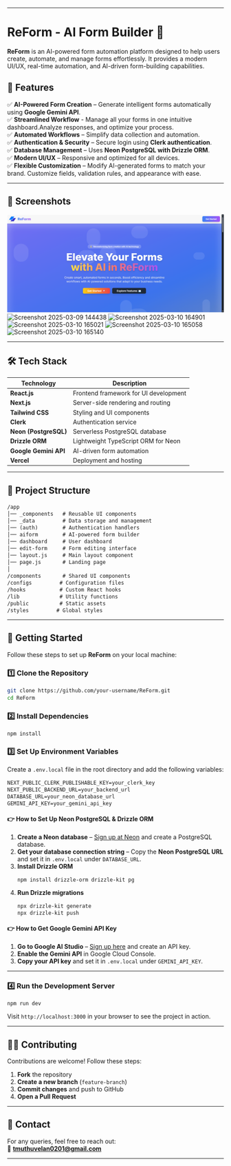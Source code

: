 
---

# **ReForm - AI Form Builder** 🚀  

**ReForm** is an AI-powered form automation platform designed to help users create, automate, and manage forms effortlessly. It provides a modern UI/UX, real-time automation, and AI-driven form-building capabilities.  

## **📌 Features**  
✅ **AI-Powered Form Creation** – Generate intelligent forms automatically using **Google Gemini API**.  
✅ **Streamlined Workflow** - Manage all your forms in one intuitive dashboard.Analyze responses, and optimize your process.  
✅ **Automated Workflows** – Simplify data collection and automation.  
✅ **Authentication & Security** – Secure login using **Clerk authentication**.  
✅ **Database Management** – Uses **Neon PostgreSQL with Drizzle ORM**.  
✅ **Modern UI/UX** – Responsive and optimized for all devices.  
✅ **Flexible Customization** – Modify AI-generated forms to match your brand. Customize fields, validation rules, and appearance with ease.  

---

## **📸 Screenshots**  
![landing-page](image.png)
![Screenshot 2025-03-09 144438](https://github.com/user-attachments/assets/8f077553-4b4f-4a5d-870c-a9a6841ee445)
![Screenshot 2025-03-10 164901](https://github.com/user-attachments/assets/2851cebc-6b75-45c1-897a-1ea1868c8e02)
![Screenshot 2025-03-10 165021](https://github.com/user-attachments/assets/a7d6dff7-2178-4a07-bb0c-c17b89cbad9a)
![Screenshot 2025-03-10 165058](https://github.com/user-attachments/assets/bbc96f4f-b9fe-43bc-a875-f35c265ddf6a)
![Screenshot 2025-03-10 165140](https://github.com/user-attachments/assets/3d7f7234-6b3f-423a-9870-47f0a110503c)





 

---

## **🛠️ Tech Stack**  
| **Technology** | **Description** |  
|--------------|----------------|  
| **React.js** | Frontend framework for UI development |  
| **Next.js** | Server-side rendering and routing |  
| **Tailwind CSS** | Styling and UI components |  
| **Clerk** | Authentication service |  
| **Neon (PostgreSQL)** | Serverless PostgreSQL database |  
| **Drizzle ORM** | Lightweight TypeScript ORM for Neon |  
| **Google Gemini API** | AI-driven form automation |  
| **Vercel** | Deployment and hosting |  

---

## **📂 Project Structure**  
```
/app
│── _components   # Reusable UI components
│── _data         # Data storage and management
│── (auth)        # Authentication handlers
│── aiform        # AI-powered form builder
│── dashboard     # User dashboard
│── edit-form     # Form editing interface
│── layout.js     # Main layout component
│── page.js       # Landing page
│
/components       # Shared UI components
/configs         # Configuration files
/hooks           # Custom React hooks
/lib             # Utility functions
/public          # Static assets
/styles         # Global styles
```

---

## **🚀 Getting Started**  
Follow these steps to set up **ReForm** on your local machine:  

### **1️⃣ Clone the Repository**  
```sh
git clone https://github.com/your-username/ReForm.git
cd ReForm
```

### **2️⃣ Install Dependencies**  
```
npm install
```

### **3️⃣ Set Up Environment Variables**  
Create a `.env.local` file in the root directory and add the following variables:  

```
NEXT_PUBLIC_CLERK_PUBLISHABLE_KEY=your_clerk_key
NEXT_PUBLIC_BACKEND_URL=your_backend_url
DATABASE_URL=your_neon_database_url
GEMINI_API_KEY=your_gemini_api_key
```

#### **👉 How to Set Up Neon PostgreSQL & Drizzle ORM**  
1. **Create a Neon database** – [Sign up at Neon](https://neon.tech/) and create a PostgreSQL database.  
2. **Get your database connection string** – Copy the **Neon PostgreSQL URL** and set it in `.env.local` under `DATABASE_URL`.  
3. **Install Drizzle ORM**  
   ```
   npm install drizzle-orm drizzle-kit pg
   ```
4. **Run Drizzle migrations**  
   ```
   npx drizzle-kit generate
   npx drizzle-kit push
   ```

#### **👉 How to Get Google Gemini API Key**  
1. **Go to Google AI Studio** – [Sign up here](https://ai.google.dev/) and create an API key.  
2. **Enable the Gemini API** in Google Cloud Console.  
3. **Copy your API key** and set it in `.env.local` under `GEMINI_API_KEY`.  

---

### **4️⃣ Run the Development Server**  
```
npm run dev
```
Visit `http://localhost:3000` in your browser to see the project in action.  

---

## **👨‍💻 Contributing**  
Contributions are welcome! Follow these steps:  
1. **Fork** the repository  
2. **Create a new branch** (`feature-branch`)  
3. **Commit changes** and push to GitHub  
4. **Open a Pull Request**  

---


## **📧 Contact**  
For any queries, feel free to reach out:  
📩 **tmuthuvelan0201@gmail.com**  

---


